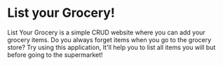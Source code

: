 # List your Grocery!


List Your Grocery is a simple CRUD website where you can add your grocery items. Do you always forget items when you go to the grocery store? Try using this application, It'll help you to list all items you will but before going to the supermarket!
